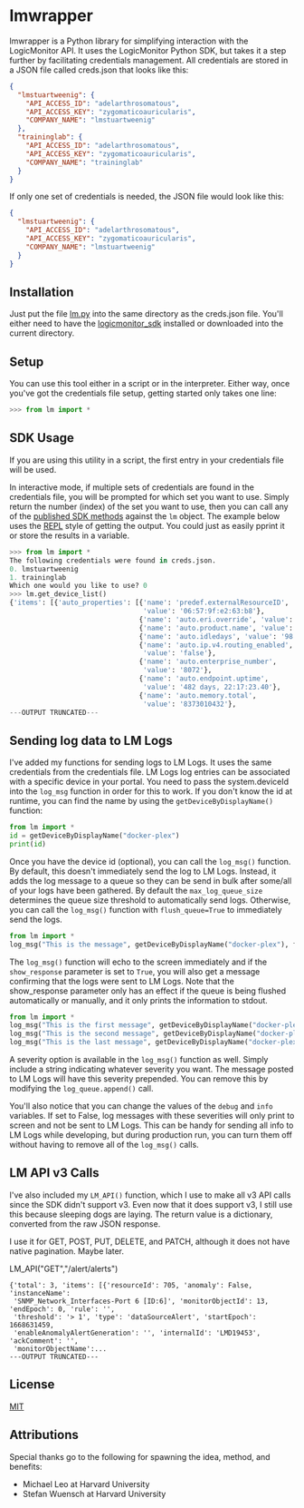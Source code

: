 # lmwrapper

lmwrapper is a Python library for simplifying interaction with the LogicMonitor API. It uses the LogicMonitor Python SDK, but takes it a step further by facilitating credentials management. All credentials are stored in a JSON file called creds.json that looks like this:

```json
{
  "lmstuartweenig": {
    "API_ACCESS_ID": "adelarthrosomatous",
    "API_ACCESS_KEY": "zygomaticoauricularis",
    "COMPANY_NAME": "lmstuartweenig"
  },
  "traininglab": {
    "API_ACCESS_ID": "adelarthrosomatous",
    "API_ACCESS_KEY": "zygomaticoauricularis",
    "COMPANY_NAME": "traininglab"
  }
}
```

If only one set of credentials is needed, the JSON file would look like this:
```json
{
  "lmstuartweenig": {
    "API_ACCESS_ID": "adelarthrosomatous",
    "API_ACCESS_KEY": "zygomaticoauricularis",
    "COMPANY_NAME": "lmstuartweenig"
  }
}

```

## Installation

Just put the file [lm.py](../blob/main/lm.py) into the same directory as the creds.json file. You'll either need to have the [logicmonitor_sdk](https://www.logicmonitor.com/support/rest-api-developers-guide/logicmonitor-sdks) installed or downloaded into the current directory.

## Setup
You can use this tool either in a script or in the interpreter. Either way, once you've got the credentials file setup, getting started only takes one line:

```python
>>> from lm import *
```

## SDK Usage
If you are using this utility in a script, the first entry in your credentials file will be used.

In interactive mode, if multiple sets of credentials are found in the credentials file, you will be prompted for which set you want to use. Simply return the number (index) of the set you want to use, then you can call any of the [published SDK methods](https://www.logicmonitor.com/swagger-ui-master/api-v3/lm-sdkv3-docs.html) against the `lm` object. The example below uses the [REPL](https://en.wikipedia.org/wiki/Read%E2%80%93eval%E2%80%93print_loop) style of getting the output. You could just as easily pprint it or store the results in a variable.

```python
>>> from lm import *
The following credentials were found in creds.json.
0. lmstuartweenig
1. traininglab
Which one would you like to use? 0
>>> lm.get_device_list()
{'items': [{'auto_properties': [{'name': 'predef.externalResourceID',
                                 'value': '06:57:9f:e2:63:b8'},
                                {'name': 'auto.eri.override', 'value': '1'},
                                {'name': 'auto.product.name', 'value': 'null'},
                                {'name': 'auto.idledays', 'value': '98'},
                                {'name': 'auto.ip.v4.routing_enabled',
                                 'value': 'false'},
                                {'name': 'auto.enterprise_number',
                                 'value': '8072'},
                                {'name': 'auto.endpoint.uptime',
                                 'value': '482 days, 22:17:23.40'},
                                {'name': 'auto.memory.total',
                                 'value': '8373010432'},
---OUTPUT TRUNCATED---

```

## Sending log data to LM Logs
I've added my functions for sending logs to LM Logs. It uses the same credentials from the credentials file. LM Logs log entries can be associated with a specific device in your portal. You need to pass the system.deviceId into the `log_msg` function in order for this to work. If you don't know the id at runtime, you can find the name by using the `getDeviceByDisplayName()` function:

```python
from lm import *
id = getDeviceByDisplayName("docker-plex")
print(id)
```

Once you have the device id (optional), you can call the `log_msg()` function. By default, this doesn't immediately send the log to LM Logs. Instead, it adds the log message to a queue so they can be send in bulk after some/all of your logs have been gathered. By default the `max_log_queue_size` determines the queue size threshold to automatically send logs. Otherwise, you can call the `log_msg()` function with `flush_queue=True` to immediately send the logs. 

```python
from lm import *
log_msg("This is the message", getDeviceByDisplayName("docker-plex"), flush_queue=True)
```

The `log_msg()` function will echo to the screen immediately and if the `show_response` parameter is set to `True`, you will also get a message confirming that the logs were sent to LM Logs. Note that the show_response parameter only has an effect if the queue is being flushed automatically or manually, and it only prints the information to stdout.

```python
from lm import *
log_msg("This is the first message", getDeviceByDisplayName("docker-plex"))
log_msg("This is the second message", getDeviceByDisplayName("docker-plex"))
log_msg("This is the last message", getDeviceByDisplayName("docker-plex"), flush_queue=True, show_response=True)
```

A severity option is available in the `log_msg()` function as well. Simply include a string indicating whatever severity you want. The message posted to LM Logs will have this severity prepended. You can remove this by modifying the `log_queue.append()` call. 

You'll also notice that you can change the values of the `debug` and `info` variables. If set to False, log messages with these severities will only print to screen and not be sent to LM Logs. This can be handy for sending all info to LM Logs while developing, but during production run, you can turn them off without having to remove all of the `log_msg()` calls.

## LM API v3 Calls

I've also included my `LM_API()` function, which I use to make all v3 API calls since the SDK didn't support v3. Even now that it does support v3, I still use this because sleeping dogs are laying. The return value is a dictionary, converted from the raw JSON response.

I use it for GET, POST, PUT, DELETE, and PATCH, although it does not have native pagination. Maybe later.

LM_API("GET","/alert/alerts")
```
{'total': 3, 'items': [{'resourceId': 705, 'anomaly': False, 'instanceName':
 'SNMP_Network_Interfaces-Port 6 [ID:6]', 'monitorObjectId': 13, 'endEpoch': 0, 'rule': '', 
 'threshold': '> 1', 'type': 'dataSourceAlert', 'startEpoch': 1668631459, 
 'enableAnomalyAlertGeneration': '', 'internalId': 'LMD19453', 'ackComment': '', 
 'monitorObjectName':...
---OUTPUT TRUNCATED---
```

## License
[MIT](https://choosealicense.com/licenses/mit/)

## Attributions
Special thanks go to the following for spawning the idea, method, and benefits:

- Michael Leo at Harvard University
- Stefan Wuensch at Harvard University
